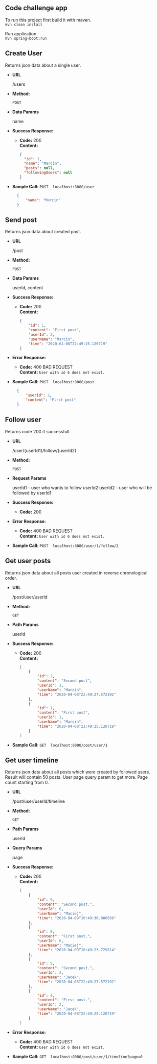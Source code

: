**Code challenge app**
----

To run this project first build it with maven.  
`mvn clean install`

Run application  
`mvn spring-boot:run`

**Create User**
----
  Returns json data about a single user.

* **URL**

  /users

* **Method:**

  `POST`
  
* **Data Params**

  name

* **Success Response:**

  * **Code:** 200 <br />
    **Content:** 
    ```json
    {
      "id": 1,
      "name": "Marcin",
      "posts": null,
      "followingUsers": null
    }
    ```
 
* **Sample Call:**
`POST  localhost:8080/user`
  ```json
    {
    	"name": "Marcin"
    }
  ```

**Send post**
----
  Returns json data about created post.

* **URL**

  /post

* **Method:**

  `POST`
  
* **Data Params**

  userId,
  content

* **Success Response:**

  * **Code:** 200 <br />
    **Content:** 
    ```json
    {
        "id": 1,
        "content": "First post",
        "userId": 2,
        "userName": "Marcin",
        "time": "2020-04-08T22:49:25.120719"
    }
    ```
* **Error Response:**

  * **Code:** 400 BAD REQUEST <br />
    **Content:** `User with id 6 does not exist.`
     
* **Sample Call:**
`POST  localhost:8080/post`
  ```json
    {
    	"userId": 2,
    	"content": "First post"
    }
  ```
  
**Follow user**
----
  Returns code 200 if successfull

* **URL**

  /user/{userId1}/follow/{userId2}

* **Method:**

  `POST`
  
* **Request Params**
    
  userId1 - user who wants to follow userId2
  userId2 - user who will be followed by userId1

* **Success Response:**

  * **Code:** 200 <br />
* **Error Response:**

  * **Code:** 400 BAD REQUEST <br />
    **Content:** `User with id 6 does not exist.`
     
* **Sample Call:**
`POST  localhost:8080/user/1/follow/2`

**Get user posts**
----
  Returns json data about all posts user created in reverse chronological order.

* **URL**

  /post/user/userId

* **Method:**

  `GET`
  
* **Path Params**

  userId

* **Success Response:**

  * **Code:** 200 <br />
    **Content:** 
    ```json
    [
        {
            "id": 2,
            "content": "Second post",
            "userId": 1,
            "userName": "Marcin",
            "time": "2020-04-08T22:49:27.572192"
        },
        {
            "id": 1,
            "content": "First post",
            "userId": 1,
            "userName": "Marcin",
            "time": "2020-04-08T22:49:25.120719"
        }
    ]
    ```
     
* **Sample Call:**
`GET  localhost:8080/post/user/1`

**Get user timeline**
----
  Returns json data about all posts which were created by followed users. Result will contain 50 posts. User page query param to get more. Page count starting from 0.

* **URL**

  /post/user/userId/timeline

* **Method:**

  `GET`
  
* **Path Params**

  userId

* **Query Params**

  page

* **Success Response:**

  * **Code:** 200 <br />
    **Content:** 
    ```json
    [
        {
            "id": 9,
            "content": "Second post.",
            "userId": 6,
            "userName": "Maciej",
            "time": "2020-04-09T10:49:30.806056"
        },
        {
            "id": 8,
            "content": "First post.",
            "userId": 6,
            "userName": "Maciej",
            "time": "2020-04-09T10:49:23.729814"
        },
        {
            "id": 5,
            "content": "Second post.",
            "userId": 2,
            "userName": "Jacek",
            "time": "2020-04-08T22:49:27.572192"
        },
        {
            "id": 4,
            "content": "First post.",
            "userId": 2,
            "userName": "Jacek",
            "time": "2020-04-08T22:49:25.120719"
        }
    ]
    ```
* **Error Response:**

  * **Code:** 400 BAD REQUEST <br />
    **Content:** `User with id 6 does not exist.`
         
* **Sample Call:**
`GET  localhost:8080/post/user/1/timeline?page=0`